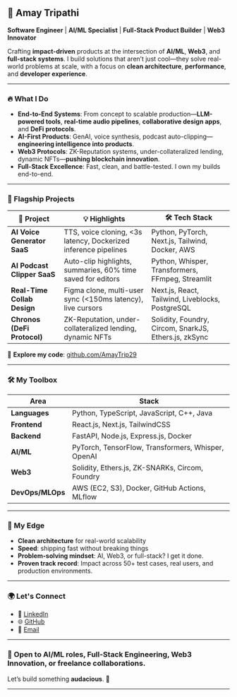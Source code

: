 ## 🚀 Amay Tripathi

**Software Engineer** | **AI/ML Specialist** | **Full-Stack Product Builder** | **Web3 Innovator**

Crafting **impact-driven** products at the intersection of **AI/ML**, **Web3**, and **full-stack systems**. I build solutions that aren’t just cool—they solve real-world problems at scale, with a focus on **clean architecture**, **performance**, and **developer experience**.

---

### 🔥 What I Do

* **End-to-End Systems**: From concept to scalable production—**LLM-powered tools**, **real-time audio pipelines**, **collaborative design apps**, and **DeFi protocols**.
* **AI-First Products**: GenAI, voice synthesis, podcast auto-clipping—**engineering intelligence into products**.
* **Web3 Protocols**: ZK-Reputation systems, under-collateralized lending, dynamic NFTs—**pushing blockchain innovation**.
* **Full-Stack Excellence**: Fast, clean, and battle-tested. I own my builds end-to-end.

---

### 🚀 Flagship Projects

| 🚀 Project                  | 💡 Highlights                                                   | 🛠️ Tech Stack                                        |
| --------------------------- | --------------------------------------------------------------- | ----------------------------------------------------- |
| **AI Voice Generator SaaS** | TTS, voice cloning, <3s latency, Dockerized inference pipelines | Python, PyTorch, Next.js, Tailwind, Docker, AWS       |
| **AI Podcast Clipper SaaS** | Auto-clip highlights, summaries, 60% time saved for editors     | Python, Whisper, Transformers, FFmpeg, Streamlit      |
| **Real-Time Collab Design** | Figma clone, multi-user sync (<150ms latency), live cursors     | Next.js, React, Tailwind, Liveblocks, PostgreSQL      |
| **Chronos (DeFi Protocol)** | ZK-Reputation, under-collateralized lending, dynamic NFTs       | Solidity, Foundry, Circom, SnarkJS, Ethers.js, zkSync |

🔗 **Explore my code**: [github.com/AmayTrip29](https://github.com/AmayTrip29)

---

### 🛠️ My Toolbox

| Area             | Stack                                              |
| ---------------- | -------------------------------------------------- |
| **Languages**    | Python, TypeScript, JavaScript, C++, Java          |
| **Frontend**     | React.js, Next.js, TailwindCSS                     |
| **Backend**      | FastAPI, Node.js, Express.js, Docker               |
| **AI/ML**        | PyTorch, TensorFlow, Transformers, Whisper, OpenAI |
| **Web3**         | Solidity, Ethers.js, ZK-SNARKs, Circom, Foundry    |
| **DevOps/MLOps** | AWS (EC2, S3), Docker, GitHub Actions, MLflow      |

---

### 🧠 My Edge

* **Clean architecture** for real-world scalability
* **Speed**: shipping fast without breaking things
* **Problem-solving mindset**: AI, Web3, or full-stack? I get it done.
* **Proven track record**: Impact across 50+ test cases, real users, and production environments.

---

### 🌍 Let's Connect

* 💼 [LinkedIn](https://linkedin.com/in/amaytripathi29)
* 🌐 [GitHub](https://github.com/AmayTrip29)
* 📧 [Email](mailto:amaytripathiwork@gmail.com)

---

### 📣 Open to **AI/ML roles**, **Full-Stack Engineering**, **Web3 Innovation**, or **freelance collaborations**.

Let’s build something **audacious**. 🚀

---
